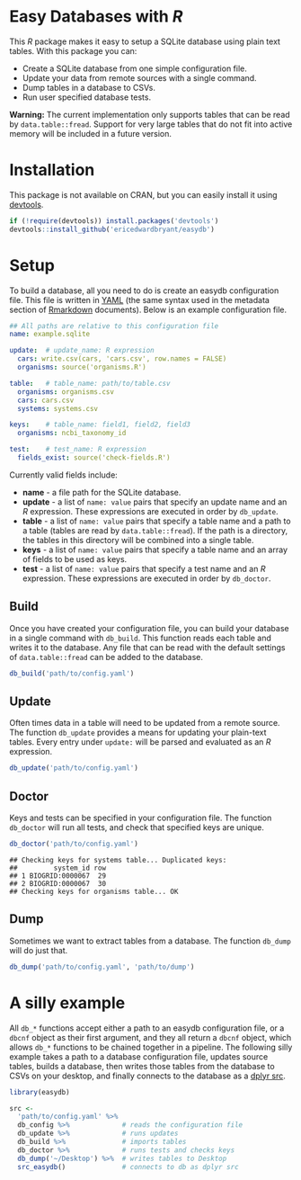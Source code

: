 # Easy Databases with *R*

This *R* package makes it easy to setup a SQLite database using plain text 
tables. With this package you can:

- Create a SQLite database from one simple configuration file.
- Update your data from remote sources with a single command.
- Dump tables in a database to CSVs.
- Run user specified database tests.

**Warning:** The current implementation only supports tables that can be read
by `data.table::fread`. Support for very large tables that do not fit into 
active memory will be included in a future version.

# Installation

This package is not available on CRAN, but you can easily install it using
[devtools](https://github.com/hadley/devtools).

```r
if (!require(devtools)) install.packages('devtools')
devtools::install_github('ericedwardbryant/easydb')
```

# Setup

To build a database, all you need to do is create an easydb configuration file.
This file is written in [YAML](http://www.yaml.org/spec/1.2/spec.html) (the 
same syntax used in the metadata section of [Rmarkdown](http://rmarkdown.rstudio.com) 
documents). Below is an example configuration file.

```yaml
## All paths are relative to this configuration file
name: example.sqlite

update:  # update_name: R expression
  cars: write.csv(cars, 'cars.csv', row.names = FALSE)
  organisms: source('organisms.R')

table:   # table_name: path/to/table.csv
  organisms: organisms.csv
  cars: cars.csv
  systems: systems.csv

keys:    # table_name: field1, field2, field3
  organisms: ncbi_taxonomy_id

test:    # test_name: R expression
  fields_exist: source('check-fields.R')
```

Currently valid fields include:

- **name** - a file path for the SQLite database.
- **update** - a list of `name: value` pairs that specify an update name and an 
               *R* expression. These expressions are executed in order by 
               `db_update`.
- **table** - a list of `name: value` pairs that specify a table name and a 
              path to a table (tables are read by `data.table::fread`). If the 
              path is a directory, the tables in this directory will be 
              combined into a single table.
- **keys** - a list of `name: value` pairs that specify a table name and an 
             array of fields to be used as keys.
- **test** - a list of `name: value` pairs that specify a test name and an *R* 
             expression. These expressions are executed in order by `db_doctor`.

## Build

Once you have created your configuration file, you can build your database in
a single command with `db_build`. This function reads each table and writes it
to the database. Any file that can be read with the default settings of 
`data.table::fread` can be added to the database.

```r
db_build('path/to/config.yaml')
```

## Update

Often times data in a table will need to be updated from a remote source. 
The function `db_update` provides a means for updating your plain-text tables. 
Every entry under `update:` will be parsed and evaluated as an *R* expression. 

```r
db_update('path/to/config.yaml')
```

## Doctor

Keys and tests can be specified in your configuration file. The function 
`db_doctor` will run all tests, and check that specified keys are unique.

```r
db_doctor('path/to/config.yaml')
```

```
## Checking keys for systems table... Duplicated keys:
##         system_id row
## 1 BIOGRID:0000067  29
## 2 BIOGRID:0000067  30
## Checking keys for organisms table... OK
```

## Dump

Sometimes we want to extract tables from a database. The function `db_dump` 
will do just that.

```r
db_dump('path/to/config.yaml', 'path/to/dump')
```

# A silly example

All `db_*` functions accept either a path to an easydb configuration file, or
a `dbcnf` object as their first argument, and they all return a `dbcnf` object,
which allows `db_*` functions to be chained together in a pipeline. The 
following silly example takes a path to a database configuration file, updates 
source tables, builds a database, then writes those tables from the database to
CSVs on your desktop, and finally connects to the database as a 
[dplyr src](http://cran.r-project.org/web/packages/dplyr/vignettes/databases.html).

```r
library(easydb)

src <- 
  'path/to/config.yaml' %>%
  db_config %>%             # reads the configuration file
  db_update %>%             # runs updates
  db_build %>%              # imports tables
  db_doctor %>%             # runs tests and checks keys
  db_dump('~/Desktop') %>%  # writes tables to Desktop
  src_easydb()              # connects to db as dplyr src
```
